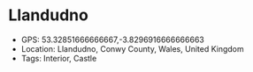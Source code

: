 # Llandudno

- GPS: 53.32851666666667,-3.8296916666666663
- Location: Llandudno, Conwy County, Wales, United Kingdom
- Tags: Interior, Castle
